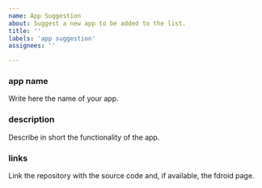 ```yaml
---
name: App Suggestion
about: Suggest a new app to be added to the list.
title: ''
labels: 'app suggestion'
assignees: ''

---
```


### app name
Write here the name of your app.

### description
Describe in short the functionality of the app.

### links
Link the repository with the source code and, if available, the fdroid page.
